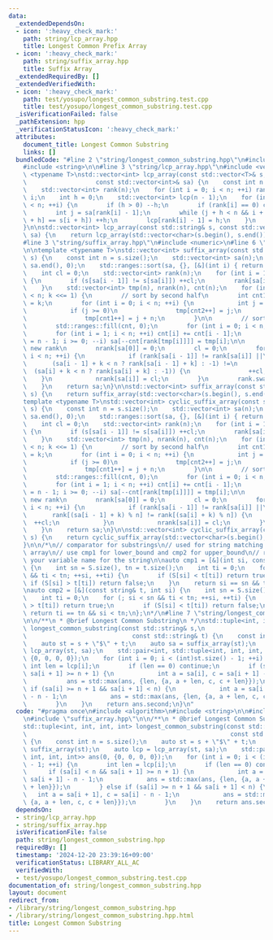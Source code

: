 ```yaml
---
data:
  _extendedDependsOn:
  - icon: ':heavy_check_mark:'
    path: string/lcp_array.hpp
    title: Longest Common Prefix Array
  - icon: ':heavy_check_mark:'
    path: string/suffix_array.hpp
    title: Suffix Array
  _extendedRequiredBy: []
  _extendedVerifiedWith:
  - icon: ':heavy_check_mark:'
    path: test/yosupo/longest_common_substring.test.cpp
    title: test/yosupo/longest_common_substring.test.cpp
  _isVerificationFailed: false
  _pathExtension: hpp
  _verificationStatusIcon: ':heavy_check_mark:'
  attributes:
    document_title: Longest Common Substring
    links: []
  bundledCode: "#line 2 \"string/longest_common_substring.hpp\"\n#include <algorithm>\n\
    #include <string>\n\n#line 3 \"string/lcp_array.hpp\"\n#include <vector>\n\ntemplate\
    \ <typename T>\nstd::vector<int> lcp_array(const std::vector<T>& s,\n        \
    \                   const std::vector<int>& sa) {\n    const int n = s.size();\n\
    \    std::vector<int> rank(n);\n    for (int i = 0; i < n; ++i) rank[sa[i]] =\
    \ i;\n    int h = 0;\n    std::vector<int> lcp(n - 1);\n    for (int i = 0; i\
    \ < n; ++i) {\n        if (h > 0) --h;\n        if (rank[i] == 0) continue;\n\
    \        int j = sa[rank[i] - 1];\n        while (j + h < n && i + h < n && s[j\
    \ + h] == s[i + h]) ++h;\n        lcp[rank[i] - 1] = h;\n    }\n    return lcp;\n\
    }\n\nstd::vector<int> lcp_array(const std::string& s, const std::vector<int>&\
    \ sa) {\n    return lcp_array(std::vector<char>(s.begin(), s.end()), sa);\n}\n\
    #line 3 \"string/suffix_array.hpp\"\n#include <numeric>\n#line 6 \"string/suffix_array.hpp\"\
    \n\ntemplate <typename T>\nstd::vector<int> suffix_array(const std::vector<T>&\
    \ s) {\n    const int n = s.size();\n    std::vector<int> sa(n);\n    std::iota(sa.begin(),\
    \ sa.end(), 0);\n    std::ranges::sort(sa, {}, [&](int i) { return s[i]; });\n\
    \    int cl = 0;\n    std::vector<int> rank(n);\n    for (int i = 1; i < n; ++i)\
    \ {\n        if (s[sa[i - 1]] != s[sa[i]]) ++cl;\n        rank[sa[i]] = cl;\n\
    \    }\n    std::vector<int> tmp(n), nrank(n), cnt(n);\n    for (int k = 1; k\
    \ < n; k <<= 1) {\n        // sort by second half\n        int cnt1 = 0, cnt2\
    \ = k;\n        for (int i = 0; i < n; ++i) {\n            int j = sa[i] - k;\n\
    \            if (j >= 0)\n                tmp[cnt2++] = j;\n            else\n\
    \                tmp[cnt1++] = j + n;\n        }\n\n        // sort by first half\n\
    \        std::ranges::fill(cnt, 0);\n        for (int i = 0; i < n; ++i) ++cnt[rank[tmp[i]]];\n\
    \        for (int i = 1; i < n; ++i) cnt[i] += cnt[i - 1];\n        for (int i\
    \ = n - 1; i >= 0; --i) sa[--cnt[rank[tmp[i]]]] = tmp[i];\n\n        // assign\
    \ new rank\n        nrank[sa[0]] = 0;\n        cl = 0;\n        for (int i = 1;\
    \ i < n; ++i) {\n            if (rank[sa[i - 1]] != rank[sa[i]] ||\n         \
    \       (sa[i - 1] + k < n ? rank[sa[i - 1] + k] : -1) !=\n                  \
    \  (sa[i] + k < n ? rank[sa[i] + k] : -1)) {\n                ++cl;\n        \
    \    }\n            nrank[sa[i]] = cl;\n        }\n        rank.swap(nrank);\n\
    \    }\n    return sa;\n}\n\nstd::vector<int> suffix_array(const std::string&\
    \ s) {\n    return suffix_array(std::vector<char>(s.begin(), s.end()));\n}\n\n\
    template <typename T>\nstd::vector<int> cyclic_suffix_array(const std::vector<T>&\
    \ s) {\n    const int n = s.size();\n    std::vector<int> sa(n);\n    std::iota(sa.begin(),\
    \ sa.end(), 0);\n    std::ranges::sort(sa, {}, [&](int i) { return s[i]; });\n\
    \    int cl = 0;\n    std::vector<int> rank(n);\n    for (int i = 1; i < n; ++i)\
    \ {\n        if (s[sa[i - 1]] != s[sa[i]]) ++cl;\n        rank[sa[i]] = cl;\n\
    \    }\n    std::vector<int> tmp(n), nrank(n), cnt(n);\n    for (int k = 1; k\
    \ < n; k <<= 1) {\n        // sort by second half\n        int cnt1 = 0, cnt2\
    \ = k;\n        for (int i = 0; i < n; ++i) {\n            int j = sa[i] - k;\n\
    \            if (j >= 0)\n                tmp[cnt2++] = j;\n            else\n\
    \                tmp[cnt1++] = j + n;\n        }\n\n        // sort by first half\n\
    \        std::ranges::fill(cnt, 0);\n        for (int i = 0; i < n; ++i) ++cnt[rank[tmp[i]]];\n\
    \        for (int i = 1; i < n; ++i) cnt[i] += cnt[i - 1];\n        for (int i\
    \ = n - 1; i >= 0; --i) sa[--cnt[rank[tmp[i]]]] = tmp[i];\n\n        // assign\
    \ new rank\n        nrank[sa[0]] = 0;\n        cl = 0;\n        for (int i = 1;\
    \ i < n; ++i) {\n            if (rank[sa[i - 1]] != rank[sa[i]] ||\n         \
    \       rank[(sa[i - 1] + k) % n] != rank[(sa[i] + k) % n]) {\n              \
    \  ++cl;\n            }\n            nrank[sa[i]] = cl;\n        }\n        rank.swap(nrank);\n\
    \    }\n    return sa;\n}\n\nstd::vector<int> cyclic_suffix_array(const std::string&\
    \ s) {\n    return cyclic_suffix_array(std::vector<char>(s.begin(), s.end()));\n\
    }\n\n/*\n// comparator for substrings\n// used for string matching with the suffix\
    \ array\n// use cmp1 for lower_bound and cmp2 for upper_bound\n// replace S with\
    \ your variable name for the string\n\nauto cmp1 = [&](int si, const string& t)\
    \ {\n    int sn = S.size(), tn = t.size();\n    int ti = 0;\n    for (; si < sn\
    \ && ti < tn; ++si, ++ti) {\n        if (S[si] < t[ti]) return true;\n       \
    \ if (S[si] > t[ti]) return false;\n    }\n    return si == sn && ti < tn;\n};\n\
    \nauto cmp2 = [&](const string& t, int si) {\n    int sn = S.size(), tn = t.size();\n\
    \    int ti = 0;\n    for (; si < sn && ti < tn; ++si, ++ti) {\n        if (S[si]\
    \ > t[ti]) return true;\n        if (S[si] < t[ti]) return false;\n    }\n   \
    \ return ti == tn && si < tn;\n};\n*/\n#line 7 \"string/longest_common_substring.hpp\"\
    \n\n/**\n * @brief Longest Common Substring\n */\nstd::tuple<int, int, int, int>\
    \ longest_common_substring(const std::string& s,\n                           \
    \                             const std::string& t) {\n    const int n = s.size();\n\
    \    auto st = s + \"$\" + t;\n    auto sa = suffix_array(st);\n    auto lcp =\
    \ lcp_array(st, sa);\n    std::pair<int, std::tuple<int, int, int, int>> ans(0,\
    \ {0, 0, 0, 0});\n    for (int i = 0; i < (int)st.size() - 1; ++i) {\n       \
    \ int len = lcp[i];\n        if (len == 0) continue;\n        if (sa[i] < n &&\
    \ sa[i + 1] >= n + 1) {\n            int a = sa[i], c = sa[i + 1] - n - 1;\n \
    \           ans = std::max(ans, {len, {a, a + len, c, c + len}});\n        } else\
    \ if (sa[i] >= n + 1 && sa[i + 1] < n) {\n            int a = sa[i + 1], c = sa[i]\
    \ - n - 1;\n            ans = std::max(ans, {len, {a, a + len, c, c + len}});\n\
    \        }\n    }\n    return ans.second;\n}\n"
  code: "#pragma once\n#include <algorithm>\n#include <string>\n\n#include \"lcp_array.hpp\"\
    \n#include \"suffix_array.hpp\"\n\n/**\n * @brief Longest Common Substring\n */\n\
    std::tuple<int, int, int, int> longest_common_substring(const std::string& s,\n\
    \                                                        const std::string& t)\
    \ {\n    const int n = s.size();\n    auto st = s + \"$\" + t;\n    auto sa =\
    \ suffix_array(st);\n    auto lcp = lcp_array(st, sa);\n    std::pair<int, std::tuple<int,\
    \ int, int, int>> ans(0, {0, 0, 0, 0});\n    for (int i = 0; i < (int)st.size()\
    \ - 1; ++i) {\n        int len = lcp[i];\n        if (len == 0) continue;\n  \
    \      if (sa[i] < n && sa[i + 1] >= n + 1) {\n            int a = sa[i], c =\
    \ sa[i + 1] - n - 1;\n            ans = std::max(ans, {len, {a, a + len, c, c\
    \ + len}});\n        } else if (sa[i] >= n + 1 && sa[i + 1] < n) {\n         \
    \   int a = sa[i + 1], c = sa[i] - n - 1;\n            ans = std::max(ans, {len,\
    \ {a, a + len, c, c + len}});\n        }\n    }\n    return ans.second;\n}"
  dependsOn:
  - string/lcp_array.hpp
  - string/suffix_array.hpp
  isVerificationFile: false
  path: string/longest_common_substring.hpp
  requiredBy: []
  timestamp: '2024-12-20 23:39:16+09:00'
  verificationStatus: LIBRARY_ALL_AC
  verifiedWith:
  - test/yosupo/longest_common_substring.test.cpp
documentation_of: string/longest_common_substring.hpp
layout: document
redirect_from:
- /library/string/longest_common_substring.hpp
- /library/string/longest_common_substring.hpp.html
title: Longest Common Substring
---
```

